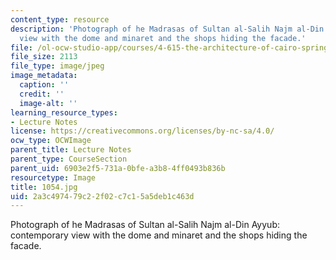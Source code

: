 ```yaml
---
content_type: resource
description: 'Photograph of he Madrasas of Sultan al-Salih Najm al-Din Ayyub: contemporary
  view with the dome and minaret and the shops hiding the facade.'
file: /ol-ocw-studio-app/courses/4-615-the-architecture-of-cairo-spring-2002/2a3c497479c22f02c7c15a5deb1c463d_1054.jpg
file_size: 2113
file_type: image/jpeg
image_metadata:
  caption: ''
  credit: ''
  image-alt: ''
learning_resource_types:
- Lecture Notes
license: https://creativecommons.org/licenses/by-nc-sa/4.0/
ocw_type: OCWImage
parent_title: Lecture Notes
parent_type: CourseSection
parent_uid: 6903e2f5-731a-0bfe-a3b8-4ff0493b836b
resourcetype: Image
title: 1054.jpg
uid: 2a3c4974-79c2-2f02-c7c1-5a5deb1c463d
---
```

Photograph of he Madrasas of Sultan al-Salih Najm al-Din Ayyub: contemporary view with the dome and minaret and the shops hiding the facade.